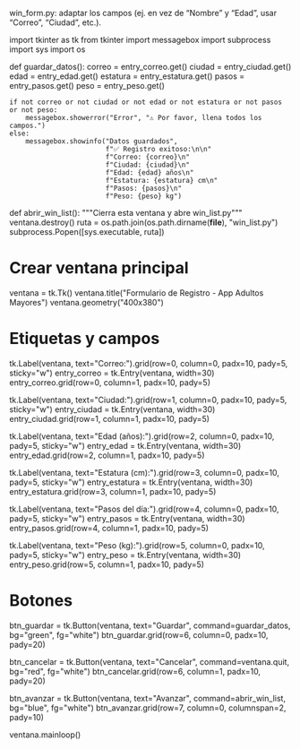win_form.py: adaptar los campos (ej. en vez de “Nombre” y “Edad”, usar “Correo”, “Ciudad”, etc.).

import tkinter as tk
from tkinter import messagebox
import subprocess
import sys
import os

def guardar_datos():
    correo = entry_correo.get()
    ciudad = entry_ciudad.get()
    edad = entry_edad.get()
    estatura = entry_estatura.get()
    pasos = entry_pasos.get()
    peso = entry_peso.get()

    if not correo or not ciudad or not edad or not estatura or not pasos or not peso:
        messagebox.showerror("Error", "⚠️ Por favor, llena todos los campos.")
    else:
        messagebox.showinfo("Datos guardados",
                            f"✅ Registro exitoso:\n\n"
                            f"Correo: {correo}\n"
                            f"Ciudad: {ciudad}\n"
                            f"Edad: {edad} años\n"
                            f"Estatura: {estatura} cm\n"
                            f"Pasos: {pasos}\n"
                            f"Peso: {peso} kg")

def abrir_win_list():
    """Cierra esta ventana y abre win_list.py"""
    ventana.destroy()
    ruta = os.path.join(os.path.dirname(__file__), "win_list.py")
    subprocess.Popen([sys.executable, ruta])

# Crear ventana principal
ventana = tk.Tk()
ventana.title("Formulario de Registro - App Adultos Mayores")
ventana.geometry("400x380")

# Etiquetas y campos
tk.Label(ventana, text="Correo:").grid(row=0, column=0, padx=10, pady=5, sticky="w")
entry_correo = tk.Entry(ventana, width=30)
entry_correo.grid(row=0, column=1, padx=10, pady=5)

tk.Label(ventana, text="Ciudad:").grid(row=1, column=0, padx=10, pady=5, sticky="w")
entry_ciudad = tk.Entry(ventana, width=30)
entry_ciudad.grid(row=1, column=1, padx=10, pady=5)

tk.Label(ventana, text="Edad (años):").grid(row=2, column=0, padx=10, pady=5, sticky="w")
entry_edad = tk.Entry(ventana, width=30)
entry_edad.grid(row=2, column=1, padx=10, pady=5)

tk.Label(ventana, text="Estatura (cm):").grid(row=3, column=0, padx=10, pady=5, sticky="w")
entry_estatura = tk.Entry(ventana, width=30)
entry_estatura.grid(row=3, column=1, padx=10, pady=5)

tk.Label(ventana, text="Pasos del día:").grid(row=4, column=0, padx=10, pady=5, sticky="w")
entry_pasos = tk.Entry(ventana, width=30)
entry_pasos.grid(row=4, column=1, padx=10, pady=5)

tk.Label(ventana, text="Peso (kg):").grid(row=5, column=0, padx=10, pady=5, sticky="w")
entry_peso = tk.Entry(ventana, width=30)
entry_peso.grid(row=5, column=1, padx=10, pady=5)

# Botones
btn_guardar = tk.Button(ventana, text="Guardar", command=guardar_datos, bg="green", fg="white")
btn_guardar.grid(row=6, column=0, padx=10, pady=20)

btn_cancelar = tk.Button(ventana, text="Cancelar", command=ventana.quit, bg="red", fg="white")
btn_cancelar.grid(row=6, column=1, padx=10, pady=20)

btn_avanzar = tk.Button(ventana, text="Avanzar", command=abrir_win_list, bg="blue", fg="white")
btn_avanzar.grid(row=7, column=0, columnspan=2, pady=10)

ventana.mainloop()
